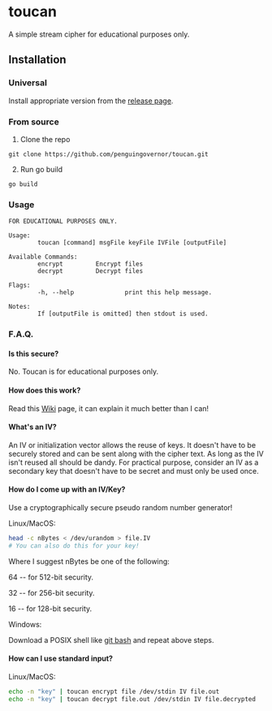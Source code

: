 # toucan
A simple stream cipher for educational purposes only.

## Installation

### Universal

Install appropriate version from the [release page](https://github.com/penguingovernor/toucan/releases).

### From source

1. Clone the repo

`git clone https://github.com/penguingovernor/toucan.git`

2. Run go build

`go build`


### Usage

```
FOR EDUCATIONAL PURPOSES ONLY.

Usage:
        toucan [command] msgFile keyFile IVFile [outputFile]

Available Commands:
        encrypt         Encrypt files
        decrypt         Decrypt files

Flags:
        -h, --help              print this help message.

Notes:
        If [outputFile is omitted] then stdout is used.
```

### F.A.Q.

#### Is this secure?

No.
Toucan is for educational purposes only.

#### How does this work?

Read this [Wiki](https://en.wikipedia.org/wiki/Stream_cipher) page, it can explain it much better than I can!

#### What's an IV?

An IV or initialization vector allows the reuse of keys.
It doesn't have to be securely stored and can be sent along with the cipher text.
As long as the IV isn't reused all should be dandy.
For practical purpose, consider an IV as a secondary key that doesn't have to be secret and must only be used once.

#### How do I come up with an IV/Key?

Use a cryptographically secure pseudo random number generator!


Linux/MacOS:

```bash
head -c nBytes < /dev/urandom > file.IV
# You can also do this for your key!
```

Where I suggest nBytes be one of the following:

64 -- for 512-bit security.

32 -- for 256-bit security.

16 -- for 128-bit security.

Windows:

Download a POSIX shell like [git bash](https://git-scm.com/) and repeat above steps.

#### How can I use standard input?

Linux/MacOS:
```bash
echo -n "key" | toucan encrypt file /dev/stdin IV file.out
echo -n "key" | toucan decrypt file.out /dev/stdin IV file.decrypted
```
